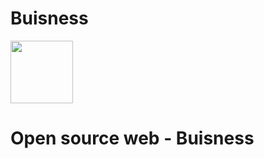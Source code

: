 # Buisness
<img src="https://avatars.githubusercontent.com/u/91436374?s=200&amp;v=4" width="100" height="100" >
<h1>Open source web - Buisness</h1>
